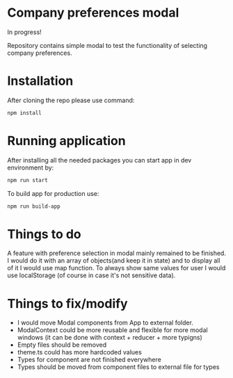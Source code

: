 # Company preferences modal

In progress!

Repository contains simple modal to test the functionality of selecting company preferences.

# Installation

After cloning the repo please use command:

```bash
npm install
```

# Running application

After installing all the needed packages you can start app in dev environment by:

```bash
npm run start
```

To build app for production use:

```bash
npm run build-app
```


# Things to do

A feature with preference selection in modal mainly remained to be finished. I would do it with an array of objects(and keep it in state) and to display all of it I would use map function. To always show same values for user I would use localStorage (of course in case it's not sensitive data).


# Things to fix/modify

* I would move Modal components from App to external folder.
* ModalContext could be more reusable and flexible for more modal windows (it can be done with context + reducer + more typigns)
* Empty files should be removed
* theme.ts could has more hardcoded values
* Types for component are not finished everywhere
* Types should be moved from component files to external file for types
